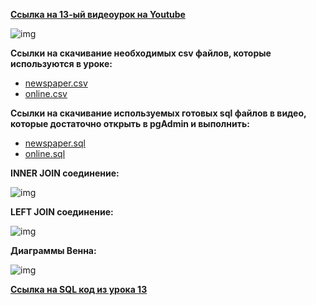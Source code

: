 [**Ссылка на 13-ый видеоурок на Youtube**](https://youtu.be/vO0qLi2RjQs)

![img](https://github.com/Data-Learn/SQL-for-beginners/blob/main/SQL-101%20Modules/Module%202/Lesson%2013/images/lesson%2013.png)

**Ccылки на скачивание необходимых csv файлов, которые используются в уроке:**<br>
 - [newspaper.csv](https://raw.githubusercontent.com/Data-Learn/SQL-for-beginners/main/SQL-101%20Modules/Module%202/Lesson%2013/CSV%20%D1%84%D0%B0%D0%B9%D0%BB%D1%8B/newspaper.csv)
 - [online.csv](https://raw.githubusercontent.com/Data-Learn/SQL-for-beginners/main/SQL-101%20Modules/Module%202/Lesson%2013/CSV%20%D1%84%D0%B0%D0%B9%D0%BB%D1%8B/online.csv)

**Ccылки на скачивание используемых готовых sql файлов в видео, которые достаточно открыть в pgAdmin и выполнить:**
 - [newspaper.sql](https://raw.githubusercontent.com/Data-Learn/SQL-for-beginners/main/SQL-101%20Modules/Module%202/Lesson%2013/SQL%20%D1%84%D0%B0%D0%B9%D0%BB%D1%8B/newspaper.sql)
 - [online.sql](https://raw.githubusercontent.com/Data-Learn/SQL-for-beginners/main/SQL-101%20Modules/Module%202/Lesson%2013/SQL%20%D1%84%D0%B0%D0%B9%D0%BB%D1%8B/online.sql)

**INNER JOIN соединение:**

![img](https://github.com/Data-Learn/SQL-for-beginners/blob/main/SQL-101%20Modules/Module%202/Lesson%2013/images/INNER%20JOIN%20%D1%81%D0%BE%D0%B5%D0%B4%D0%B8%D0%BD%D0%B5%D0%BD%D0%B8%D0%B5.gif)

**LEFT JOIN соединение:**

![img](https://github.com/Data-Learn/SQL-for-beginners/blob/main/SQL-101%20Modules/Module%202/Lesson%2013/images/LEFT%20JOIN%20%D1%81%D0%BE%D0%B5%D0%B4%D0%B8%D0%BD%D0%B5%D0%BD%D0%B8%D0%B5.gif)

**Диаграммы Венна:**

![img](https://github.com/Data-Learn/SQL-for-beginners/blob/main/SQL-101%20Modules/Module%202/Lesson%2013/images/%D0%94%D0%B8%D0%B0%D0%B3%D1%80%D0%B0%D0%BC%D0%BC%D1%8B%20%D0%92%D0%B5%D0%BD%D0%BD%D0%B0.jpg)

[**Ссылка на SQL код из урока 13**](https://raw.githubusercontent.com/Data-Learn/SQL-for-beginners/main/SQL-101%20Modules/Module%202/Lesson%2013/SQL%20%D1%84%D0%B0%D0%B9%D0%BB%D1%8B/SQL%20%D0%BA%D0%BE%D0%B4%20%D0%B8%D0%B7%20%D1%83%D1%80%D0%BE%D0%BA%D0%B0%2013.sql)




